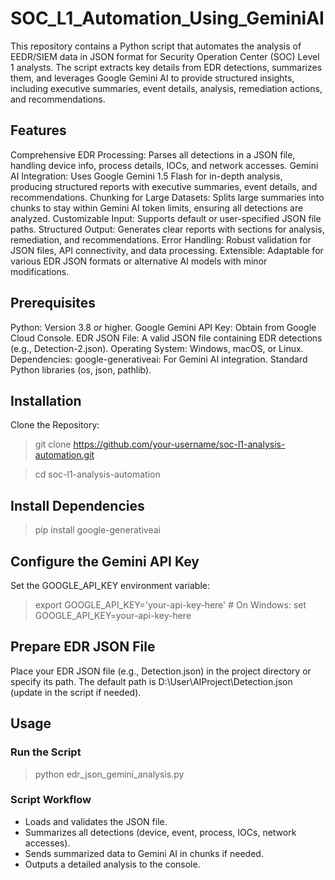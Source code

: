 # SOC_L1_Automation_Using_GeminiAI

This repository contains a Python script that automates the analysis of EEDR/SIEM data in JSON format for Security Operation Center (SOC) Level 1 analysts. The script extracts key details from EDR detections, summarizes them, and leverages Google Gemini AI to provide structured insights, including executive summaries, event details, analysis, remediation actions, and recommendations.

## Features

Comprehensive EDR Processing: Parses all detections in a JSON file, handling device info, process details, IOCs, and network accesses.
Gemini AI Integration: Uses Google Gemini 1.5 Flash for in-depth analysis, producing structured reports with executive summaries, event details, and recommendations.
Chunking for Large Datasets: Splits large summaries into chunks to stay within Gemini AI token limits, ensuring all detections are analyzed.
Customizable Input: Supports default or user-specified JSON file paths.
Structured Output: Generates clear reports with sections for analysis, remediation, and recommendations.
Error Handling: Robust validation for JSON files, API connectivity, and data processing.
Extensible: Adaptable for various EDR JSON formats or alternative AI models with minor modifications.

## Prerequisites

Python: Version 3.8 or higher.
Google Gemini API Key: Obtain from Google Cloud Console.
EDR JSON File: A valid JSON file containing EDR detections (e.g., Detection-2.json).
Operating System: Windows, macOS, or Linux.
Dependencies:
google-generativeai: For Gemini AI integration.
Standard Python libraries (os, json, pathlib).

## Installation

Clone the Repository:
>git clone https://github.com/your-username/soc-l1-analysis-automation.git

>cd soc-l1-analysis-automation

## Install Dependencies

>pip install google-generativeai

## Configure the Gemini API Key

Set the GOOGLE_API_KEY environment variable:
>export GOOGLE_API_KEY='your-api-key-here'  # On Windows: set GOOGLE_API_KEY=your-api-key-here

## Prepare EDR JSON File

Place your EDR JSON file (e.g., Detection.json) in the project directory or specify its path.
The default path is D:\User\AIProject\Detection.json (update in the script if needed).

## Usage

### Run the Script

>python edr_json_gemini_analysis.py

### Script Workflow

- Loads and validates the JSON file.
- Summarizes all detections (device, event, process, IOCs, network accesses).
- Sends summarized data to Gemini AI in chunks if needed.
- Outputs a detailed analysis to the console.





